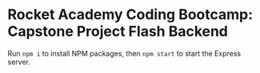 # Rocket Academy Coding Bootcamp: Capstone Project Flash Backend

Run `npm i` to install NPM packages, then `npm start` to start the Express server.
